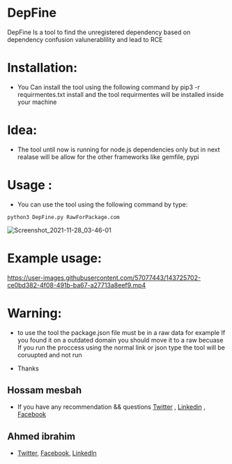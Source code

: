 # DepFine
DepFine Is a tool to find the unregistered dependency based on dependency confusion valunerablility and lead to RCE

# Installation:

* You Can install the tool using the following command by pip3 -r requirmentes.txt install and the tool requirmentes will be installed inside your machine

# Idea:

* The tool until now is running for node.js dependencies only but in next realase will be allow for the other frameworks like gemfile, pypi

# Usage :

* You can use the tool using the following command by type:

```
python3 DepFine.py RawForPackage.com
```

![Screenshot_2021-11-28_03-46-01](https://user-images.githubusercontent.com/57077443/143725785-11bc3a51-5b5f-4afb-8168-1ba7ebe66486.png)


# Example usage:



https://user-images.githubusercontent.com/57077443/143725702-ce0bd382-4f08-491b-ba67-a27713a8eef9.mp4

# Warning:
* to use the tool the package.json file must be in a raw data for example If you found it on a outdated domain you should move it to a raw becuase If you run the proccess using the normal link or json type the tool will be coruupted and not run

* Thanks

## Hossam mesbah
* If you have any recommendation && questions [Twitter](https://twitter.com/m359ah) , [Linkedin](https://www.linkedin.com/in/m359ah/) , [Facebook](https://www.facebook.com/m359ah) 

## Ahmed ibrahim

* [Twitter](https://twitter.com/mrmax404), [Facebook](https://www.facebook.com/mrmax404/), [LinkedIn](https://www.linkedin.com/in/ahmed-ibrahim-a9a1571b4/)


